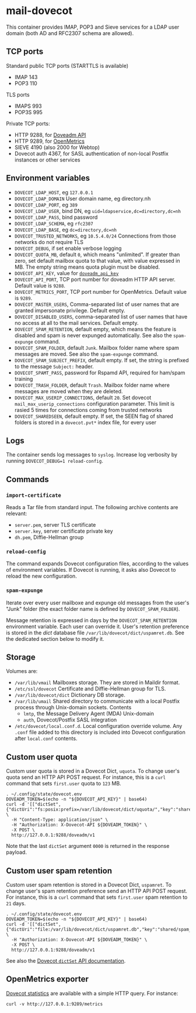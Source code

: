 # mail-dovecot

This container provides IMAP, POP3 and Sieve services for
a LDAP user domain (both AD and RFC2307 schema are allowed).


## TCP ports


Standard public TCP ports (STARTTLS is available)

- IMAP 143
- POP3 110

TLS ports

- IMAPS 993
- POP3S 995

Private TCP ports:

- HTTP 9288, for [Doveadm API](https://doc.dovecot.org/admin_manual/doveadm_http_api/)
- HTTP 9289, for
  [OpenMetrics](https://doc.dovecot.org/configuration_manual/stats/openmetrics/)
- SIEVE 4190 (also 2000 for Webtop)
- Dovecot auth 4367, for SASL authentication of non-local Postfix
  instances or other services

## Environment variables

- `DOVECOT_LDAP_HOST`, eg `127.0.0.1`
- `DOVECOT_LDAP_DOMAIN` User domain name, eg directory.nh
- `DOVECOT_LDAP_PORT`, eg `389`
- `DOVECOT_LDAP_USER`, bind DN, eg `uid=ldapservice,dc=directory,dc=nh`
- `DOVECOT_LDAP_PASS`, bind password
- `DOVECOT_LDAP_SCHEMA`, eg `rfc2307`
- `DOVECOT_LDAP_BASE`, eg `dc=directory,dc=nh`
- `DOVECOT_TRUSTED_NETWORKS`, eg `10.5.4.0/24` Connections from those
  networks do not require TLS
- `DOVECOT_DEBUG`, if set enable verbose logging
- `DOVECOT_QUOTA_MB`, default `0`, which means "unlimited". If greater
  than zero, set default mailbox quota to that value, with value expressed
  in MB. The empty string means quota plugin must be disabled.
- `DOVECOT_API_KEY`, value for [`doveadm_api_key`](https://doc.dovecot.org/settings/core/#core_setting-doveadm_api_key)
- `DOVECOT_API_PORT`, TCP port number for doveadm HTTP API server. Default
  value is `9288`.
- `DOVECOT_METRICS_PORT`, TCP port number for OpenMetrics. Default value is `9289`.
- `DOVECOT_MASTER_USERS`, Comma-separated list of user names that are
  granted impersonate privilege. Default empty.
- `DOVECOT_DISABLED_USERS`, comma-separated list of user names that have
  no access at all to the mail services. Default empty.
- `DOVECOT_SPAM_RETENTION`, default empty, which means the feature is disabled and spam is never expunged automatically. See also the `spam-expunge` command.
- `DOVECOT_SPAM_FOLDER`, default `Junk`. Mailbox folder name where spam messages are moved. See also the `spam-expunge` command.
- `DOVECOT_SPAM_SUBJECT_PREFIX`, default empty. If set, the string is prefixed to the message `Subject:` header.
- `DOVECOT_SPAMT_PASS`, password for Rspamd API, required for ham/spam training
- `DOVECOT_TRASH_FOLDER`, default `Trash`. Mailbox folder name where messages are moved when they are deleted.
- `DOVECOT_MAX_USERIP_CONNECTIONS`, default `20`. Set dovecot `mail_max_userip_connections` configuration parameter. This limit is rasied 5 times for connections coming from trusted networks
- `DOVECOT_SHAREDSEEN`, default empty. If set, the SEEN flag of shared folders is stored in a `dovecot.pvt*` index file, for every user

## Logs

The container sends log messages to `syslog`. Increase log verbosity by
running `DOVECOT_DEBUG=1 reload-config`.

## Commands

### `import-certificate`

Reads a Tar file from standard input. The following archive contents are
relevant:

- `server.pem`, server TLS certificate
- `server.key`, server certificate private key
- `dh.pem`, Diffie-Hellman group

### `reload-config`

The command expands Dovecot configuration files, according to the values
of environment variables. If Dovecot is running, it asks also Dovecot to
reload the new configuration.

### `spam-expunge`

Iterate over every user mailboxe and expunge old messages from the user's
"Junk" folder (the exact folder name is defined by `DOVECOT_SPAM_FOLDER`).

Message retention is expressed in days by the `DOVECOT_SPAM_RETENTION`
environment variable. Each user can override it. User's retention
preference is stored in the _dict_ database file
`/var/lib/dovecot/dict/uspamret.db`. See the dedicated section below to
modify it.

## Storage

Volumes are:

- `/var/lib/vmail` Mailboxes storage. They are stored in Maildir format.
- `/etc/ssl/dovecot` Certificate and Diffie-Hellman group for TLS.
- `/var/lib/dovecot/dict` Dictionary DB storage.
- `/var/lib/umail` Shared directory to communicate with a local Postfix
  process through Unix-domain sockets. Contents
     * `lmtp`, the Message Delivery Agent (MDA) Unix-domain
     * `auth`, Dovecot/Postfix SASL integration
- `/etc/dovecot/local.conf.d`. Local configuration override volume. Any
  `.conf` file added to this directory is included into Dovecot
  configuration after `local.conf` contents.

## Custom user quota

Custom user quota is stored in a Dovecot Dict, `uquota`. To change user's
quota send an HTTP API POST request. For instance, this is a `curl`
command that sets `first.user` quota to `123` MB.

```shell
. ~/.config/state/dovecot.env
DOVEADM_TOKEN=$(echo -n "${DOVECOT_API_KEY}" | base64)
curl -d '[["dictSet",{"dictUri":"fs:posix:prefix=/var/lib/dovecot/dict/uquota/","key":"shared/first.user","value":"123"},"0000"]]' \
  -H "Content-Type: application/json" \
  -H "Authorization: X-Dovecot-API ${DOVEADM_TOKEN}" \
  -X POST \
  http://127.0.0.1:9288/doveadm/v1
```

Note that the last `dictSet` argument `0000` is returned in the response
payload.

## Custom user spam retention

Custom user spam retention is stored in a Dovecot Dict, `uspamret`. To
change user's spam retention preference send an HTTP API POST request. For
instance, this is a `curl` command that sets `first.user` spam retention
to `21` days.

```shell
. ~/.config/state/dovecot.env
DOVEADM_TOKEN=$(echo -n "${DOVECOT_API_KEY}" | base64)
curl -d '[["dictSet",{"dictUri":"file:/var/lib/dovecot/dict/uspamret.db","key":"shared/spam_retention/first.user","value":"21"},"id000"]]' \
  -H "Authorization: X-Dovecot-API ${DOVEADM_TOKEN}" \
  -X POST \
  http://127.0.0.1:9288/doveadm/v1
```

See also the [Dovecot `dictSet` API
documentation](https://doc.dovecot.org/admin_manual/doveadm_http_api/#doveadm-dict-set).

## OpenMetrics exporter

[Dovecot
statistics](https://doc.dovecot.org/configuration_manual/stats/openmetrics/)
are available with a simple HTTP query. For instance:

    curl -v http://127.0.0.1:9289/metrics
